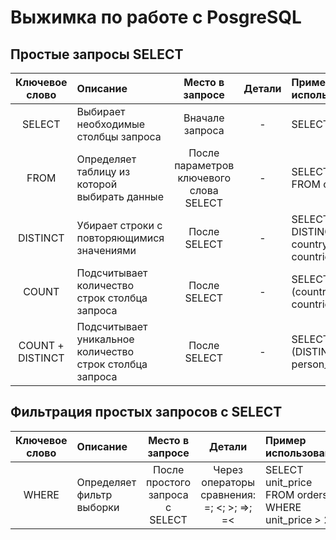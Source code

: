 # Выжимка по работе с PosgreSQL

## Простые запросы SELECT

| Ключевое слово | Описание | Место в запросе | Детали | Пример использования |
| :------: | :----- | :-----------: | :---: | :--------------- |
| SELECT | Выбирает необходимые столбцы запроса| Вначале запроса | - | SELECT country |
| FROM | Определяет таблицу из которой выбирать данные | После параметров ключевого слова SELECT | - | SELECT country FROM countries | 
| DISTINCT | Убирает строки с повторяющимися значениями | После SELECT | - | SELECT DISTINCT country FROM countries |
| COUNT | Подсчитывает количество строк столбца запроса | После SELECT | - | SELECT COUNT (country) FROM countries | 
| COUNT + DISTINCT | Подсчитывает уникальное количество строк столбца запроса | После SELECT | - | SELECT COUNT (DISTINCT person_name) 

## Фильтрация простых запросов с SELECT

| Ключевое слово | Описание | Место в запросе | Детали | Пример использования |
| :------: | :----- | :-----------: | :---: | :--------------- |
| WHERE | Определяет фильтр выборки | После простого запроса с SELECT | Через операторы сравнения: =; <; >; =>; =< | SELECT unit_price FROM orders WHERE unit_price > 20
